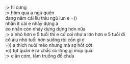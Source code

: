 ;> hi cưng<br>
;> hôm qua a ngủ quên<br>
đang nằm cái liu thiu ngủ lun e =))<br>
nhắn ít cái e nhảy dựng à<br>
éo nhắn còn nhảy dựng dựng hơn nữa<br>
;> a nhỏ hơn e 5 tuổi thì e cứ coi như a lớn hơn e 5 tuổi đi<br>
có aiu nhỏ tuổi hơn sướng ròi còn gì e<br>
=)) a thích nuôi mèo nhưng mà sợ hốt cớt<br>
=)) tụt quần e ra chắc sò lông gì múp quá<br>
;> e ăn cơm, tắm truồng đồ chưa
